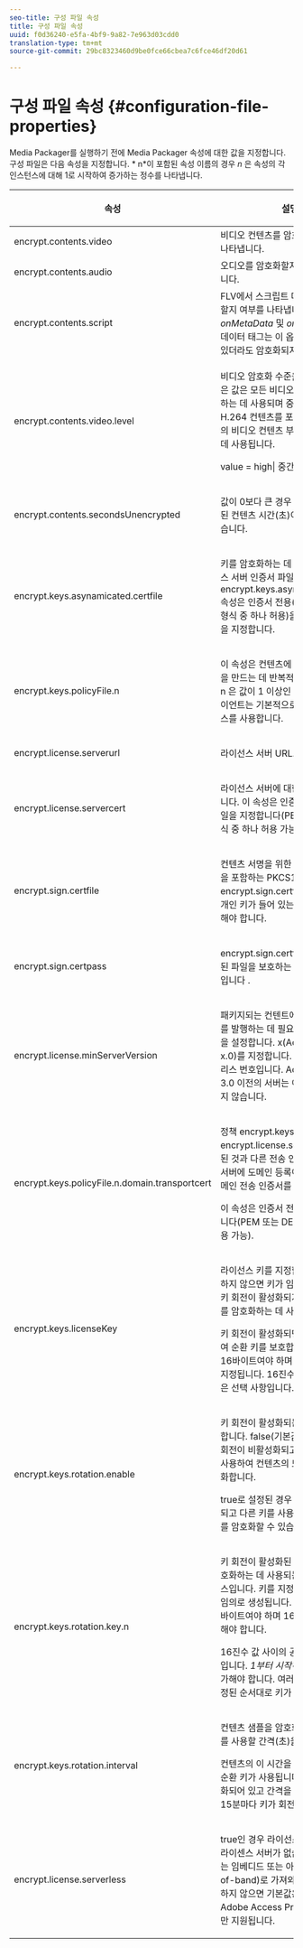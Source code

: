 ```yaml
---
seo-title: 구성 파일 속성
title: 구성 파일 속성
uuid: f0d36240-e5fa-4bf9-9a82-7e963d03cdd0
translation-type: tm+mt
source-git-commit: 29bc8323460d9be0fce66cbea7c6fce46df20d61

---
```



# 구성 파일 속성 {#configuration-file-properties}

Media Packager를 실행하기 전에 Media Packager 속성에 대한 값을 지정합니다. 구성 파일은 다음 속성을 지정합니다. * n*이 포함된 속성 이름의 경우 *n* 은 속성의 각 인스턴스에 대해 1로 시작하여 증가하는 정수를 나타냅니다.

<table frame="all" colsep="1" rowsep="1" class="+ topic/table adobe-d/table " id="table_dx4_mpy_n4"> 
 <thead class="- topic/thead "> 
  <tr rowsep="1" class="- topic/row "> 
   <th colname="1" class="- topic/entry entry"> <p class="- topic/p ">속성 </p> </th> 
   <th colname="2" class="- topic/entry entry"> <p class="- topic/p ">설명 </p> </th> 
  </tr> 
 </thead>
 <tbody class="- topic/tbody "> 
  <tr rowsep="1" class="- topic/row "> 
   <td colname="1" class="- topic/entry "><span class="codeph"> encrypt.contents.video</span> </td> 
   <td colname="2" class="- topic/entry "> 비디오 컨텐츠를 암호화할지 여부를 나타냅니다. </td> 
  </tr> 
  <tr rowsep="1" class="- topic/row "> 
   <td colname="1" class="- topic/entry "><span class="codeph"> encrypt.contents.audio</span> </td> 
   <td colname="2" class="- topic/entry "> 오디오를 암호화할지 여부를 나타냅니다. </td> 
  </tr> 
  <tr rowsep="1" class="- topic/row "> 
   <td colname="1" class="- topic/entry "><span class="codeph"> encrypt.contents.script</span> </td> 
   <td colname="2" class="- topic/entry ">FLV에서 스크립트 데이터를 암호화할지 여부를 나타냅니다. <i class="+ topic/ph hi-d/i ">onMetaData</i> 및 <i class="+ topic/ph hi-d/i ">onXMP</i> 스크립트 데이터 태그는 이 옵션이 활성화되어 있더라도 암호화되지 않습니다. </td> 
  </tr> 
  <tr rowsep="1" class="- topic/row "> 
   <td colname="1" class="- topic/entry "><span class="codeph"> encrypt.contents.video.level</span> </td> 
   <td colname="2" class="- topic/entry "> <p class="- topic/p ">비디오 암호화 수준을 나타냅니다. 높은 값은 모든 비디오 컨텐츠를 암호화하는 데 사용되며 중간 값과 낮은 값은 H.264 컨텐츠를 포함하는 F4V 파일의 비디오 컨텐츠 부분을 암호화하는 데 사용됩니다. </p> <p class="- topic/p ">value = <span class="codeph"> high| 중간| low</span> </p> </td> 
  </tr> 
  <tr rowsep="1" class="- topic/row "> 
   <td colname="1" class="- topic/entry "><span class="codeph"> encrypt.contents.secondsUnencrypted</span> </td> 
   <td colname="2" class="- topic/entry "> <p class="- topic/p ">값이 0보다 큰 경우 파일 시작 시 지정된 컨텐츠 시간(초)이 암호화되지 않습니다. </p> </td> 
  </tr> 
  <tr rowsep="1" class="- topic/row "> 
   <td colname="1" class="- topic/entry "><span class="codeph"> encrypt.keys.asynamicated.certfile</span> </td> 
   <td colname="2" class="- topic/entry "> <p class="- topic/p ">키를 암호화하는 데 사용되는 라이센스 서버 인증서 파일입니다. encrypt.keys.asymmetric.certfile <span class="codeph"></span> 속성은 인증서 전용(PEM 또는 DER 형식 중 하나 허용)을 포함하는 파일을 지정합니다. </p> </td> 
  </tr> 
  <tr rowsep="1" class="- topic/row "> 
   <td colname="1" class="- topic/entry "><span class="+ topic/ph pr-d/codeph codeph">encrypt.keys.policyFile.n</span> </td> 
   <td colname="2" class="- topic/entry "> <p class="- topic/p ">이 속성은 컨텐츠에 적용할 정책 목록을 만드는 데 반복적으로 사용됩니다. <span class="codeph"> n</span> 은 값이 1 이상인 정수입니다. 클라이언트는 기본적으로 첫 번째 인스턴스를 사용합니다. </p> </td> 
  </tr> 
  <tr rowsep="1" class="- topic/row "> 
   <td colname="1" class="- topic/entry "><span class="codeph"> encrypt.license.serverurl</span> </td> 
   <td colname="2" class="- topic/entry "> <p class="- topic/p ">라이선스 서버 URL. </p> </td> 
  </tr> 
  <tr rowsep="1" class="- topic/row "> 
   <td colname="1" class="- topic/entry "><span class="codeph"> encrypt.license.servercert</span> </td> 
   <td colname="2" class="- topic/entry "> <p class="- topic/p ">라이선스 서버에 대한 전송 인증서입니다. 이 속성은 인증서 전용 <span class="filepath"> .cer</span> 파일을 지정합니다(PEM 또는 DER 형식 중 하나 허용 가능). </p> </td> 
  </tr> 
  <tr rowsep="1" class="- topic/row "> 
   <td colname="1" class="- topic/entry "><span class="codeph"> encrypt.sign.certfile</span> </td> 
   <td colname="2" class="- topic/entry "> <p class="- topic/p ">컨텐츠 서명을 위한 패키지 자격 증명을 포함하는 PKCS12 파일입니다. encrypt.sign.certfile <span class="codeph"> 은</span> 인증서 및 개인 키가 들어 있는 <span class="filepath"> .pfx</span> 파일을 참조해야 합니다. </p> </td> 
  </tr> 
  <tr rowsep="1" class="- topic/row "> 
   <td colname="1" class="- topic/entry "><span class="codeph"> encrypt.sign.certpass</span> </td> 
   <td colname="2" class="- topic/entry "> <p class="- topic/p ">encrypt.sign.certfile에 의해 지정된 파일을 보호하는 데 사용되는 암호입니다 <span class="codeph"></span>. </p> </td> 
  </tr> 
  <tr rowsep="1" class="- topic/row "> 
   <td colname="1" class="- topic/entry "><span class="codeph"> encrypt.license.minServerVersion</span> </td> 
   <td colname="2" class="- topic/entry "> <p class="- topic/p ">패키지되는 컨텐트에 대한 라이선스를 발행하는 데 필요한 최소 서버 버전을 설정합니다. x(Adobe Access x.0)를 지정합니다. 여기서 x = 주 릴리스 번호입니다. Adobe Access 3.0 이전의 서버는 이 설정을 지원하지 않습니다. </p> </td> 
  </tr> 
  <tr rowsep="1" class="- topic/row "> 
   <td colname="1" class="- topic/entry "><span class="codeph">encrypt.keys.policyFile.n.domain.transportcert</span> </td> 
   <td colname="2" class="- topic/entry "> <p class="- topic/p ">정책 encrypt.keys.policyFile.n <span class="+ topic/ph pr-d/codeph codeph"> 이 encrypt.license.servercert에</span> <span class="+ topic/ph pr-d/codeph codeph"></span>지정된 것과 다른 전송 인증서를 사용하는 서버에 도메인 등록이 필요한 경우 도메인 전송 인증서를 제공해야 합니다. </p> <p class="- topic/p ">이 속성은 인증서 전용 파일을 지정합니다(PEM 또는 DER 형식 중 하나 허용 가능). </p> </td> 
  </tr> 
  <tr rowsep="1" class="- topic/row "> 
   <td colname="1" class="- topic/entry "><span class="codeph"> encrypt.keys.licenseKey</span> </td> 
   <td colname="2" class="- topic/entry "> <p class="- topic/p ">라이선스 키를 지정합니다. 키를 지정하지 않으면 키가 임의로 생성됩니다. 키 회전이 활성화되지 않으면 컨텐츠를 암호화하는 데 사용되는 키입니다. </p> <p class="- topic/p ">키 회전이 활성화되면 이 키를 사용하여 순환 키를 보호합니다. 키는 길이가 16바이트여야 하며 16진수 값으로 지정됩니다. 16진수 값 사이의 공백은 선택 사항입니다. </p> </td> 
  </tr> 
  <tr rowsep="1" class="- topic/row "> 
   <td colname="1" class="- topic/entry "><span class="codeph"> encrypt.keys.rotation.enable</span> </td> 
   <td colname="2" class="- topic/entry "> <p class="- topic/p ">키 회전이 활성화되는지 여부를 지정합니다. false(기본값)로 설정하면 키 회전이 비활성화되고 마스터 CEK를 사용하여 컨텐츠의 모든 샘플을 암호화합니다. </p> <p class="- topic/p ">true로 설정된 경우 키 회전이 활성화되고 다른 키를 사용하여 컨텐츠 일부를 암호화할 수 있습니다. </p> </td> 
  </tr> 
  <tr rowsep="1" class="- topic/row "> 
   <td colname="1" class="- topic/entry "><span class="codeph">encrypt.keys.rotation.key.n</span> </td> 
   <td colname="2" class="- topic/entry "> <p class="- topic/p ">키 회전이 활성화된 경우 컨텐츠를 암호화하는 데 사용되는 회전된 키 시퀀스입니다. 키를 지정하지 않으면 키가 임의로 생성됩니다. 키는 길이가 16바이트여야 하며 16진수 값으로 지정해야 합니다. </p> <p class="- topic/p ">16진수 값 사이의 공백은 선택 사항입니다. <i class="+ topic/ph hi-d/i ">1부터 시작하여</i> 단조롭게 증가해야 합니다. 여러 키를 지정하면 지정된 순서대로 키가 순환됩니다. </p> </td> 
  </tr> 
  <tr rowsep="1" class="- topic/row "> 
   <td colname="1" class="- topic/entry "><span class="codeph"> encrypt.keys.rotation.interval</span> </td> 
   <td colname="2" class="- topic/entry "> <p class="- topic/p ">컨텐츠 샘플을 암호화하는 데 순환 키를 사용할 간격(초)을 지정합니다. </p> <p class="- topic/p ">컨텐츠의 이 시간을 암호화하면 다음 순환 키가 사용됩니다. 키 회전이 활성화되어 있고 간격을 지정하지 않으면 15분마다 키가 회전합니다. </p> </td> 
  </tr> 
  <tr rowsep="0" class="- topic/row "> 
   <td colname="1" class="- topic/entry "><span class="codeph"> encrypt.license.serverless</span> </td> 
   <td colname="2" class="- topic/entry "> <p class="- topic/p ">true인 경우 라이선스를 받을 수 있는 라이센스 서버가 없습니다. 라이선스는 임베디드 또는 아웃오브밴드(out-of-band)로 가져와야 합니다. 지정하지 않으면 기본값은 false입니다. Adobe Access Professional에서만 지원됩니다. </p> </td> 
  </tr> 
 </tbody> 
</table>

